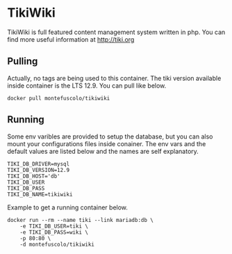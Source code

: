 TikiWiki
========

TikiWiki is full featured content management system written in php. You can
find more useful information at http://tiki.org


Pulling
-------

Actually, no tags are being used to this container. The tiki version available
inside container is the LTS 12.9. You can pull like below.

```
docker pull montefuscolo/tikiwiki
```


Running
-------

Some env varibles are provided to setup the database, but you can also mount
your configurations files inside conainer. The env vars and the default values
are listed below and the names are self explanatory.

```
TIKI_DB_DRIVER=mysql
TIKI_DB_VERSION=12.9
TIKI_DB_HOST='db'
TIKI_DB_USER
TIKI_DB_PASS
TIKI_DB_NAME=tikiwiki
```

Example to get a running container below.

```
docker run --rm --name tiki --link mariadb:db \
    -e TIKI_DB_USER=tiki \
    -e TIKI_DB_PASS=wiki \
    -p 80:80 \
    -d montefuscolo/tikiwiki
```

